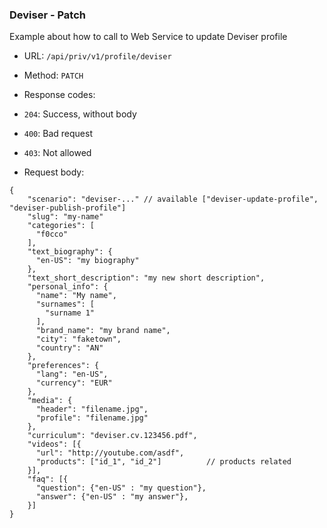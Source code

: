 ### Deviser - Patch

Example about how to call to Web Service to update Deviser profile

* URL: `/api/priv/v1/profile/deviser`
* Method: `PATCH`
* Response codes: 
 * `204`: Success, without body
 * `400`: Bad request
 * `403`: Not allowed
  
* Request body: 

```
{
    "scenario": "deviser-..." // available ["deviser-update-profile", "deviser-publish-profile"]
    "slug": "my-name"
    "categories": [
      "f0cco"
    ],
    "text_biography": {
      "en-US": "my biography"
    },
    "text_short_description": "my new short description",
    "personal_info": {
      "name": "My name",
      "surnames": [
        "surname 1"
      ],
      "brand_name": "my brand name",
      "city": "faketown",
      "country": "AN"
    },
    "preferences": {
      "lang": "en-US",
      "currency": "EUR"
    },
    "media": {
      "header": "filename.jpg",
      "profile": "filename.jpg"
    },
    "curriculum": "deviser.cv.123456.pdf",
    "videos": [{
      "url": "http://youtube.com/asdf",
      "products": ["id_1", "id_2"]          // products related
    }],
    "faq": [{
      "question": {"en-US" : "my question"},
      "answer": {"en-US" : "my answer"},
    }]
}
```